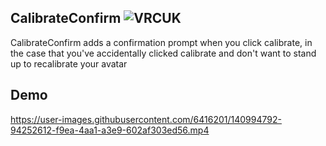 ## CalibrateConfirm ![VRCUK](https://img.shields.io/badge/ReMod.Core-required-purple?style=flat-square)

CalibrateConfirm adds a confirmation prompt when you click calibrate, in the case that you've accidentally clicked
calibrate and don't want to stand up to recalibrate your avatar

## Demo

https://user-images.githubusercontent.com/6416201/140994792-94252612-f9ea-4aa1-a3e9-602af303ed56.mp4
